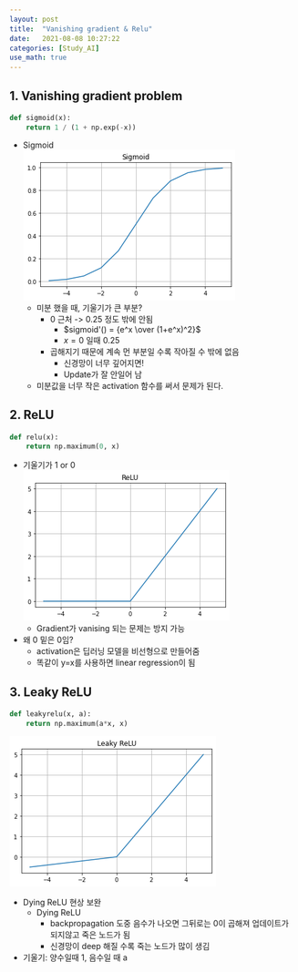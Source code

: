 ```yaml
---
layout: post
title:  "Vanishing gradient & Relu"
date:   2021-08-08 10:27:22
categories: [Study_AI]
use_math: true
---
```


## 1. Vanishing gradient problem
```python
def sigmoid(x):
    return 1 / (1 + np.exp(-x))
```
* Sigmoid  
  ![](/assets/image/relu_1.png)
  * 미분 했을 때, 기울기가 큰 부분?
    * 0 근처 -> 0.25 정도 밖에 안됨
      * $sigmoid'() = {e^x \over (1+e^x)^2}$ 
      * $x=0$ 일때 0.25
    * 곱해지기 때문에 계속 먼 부분일 수록 작아질 수 밖에 없음
      * 신경망이 너무 깊어지면!
      * Update가 잘 안일어 남
  * 미분값을 너무 작은 activation 함수를 써서 문제가 된다.

## 2. ReLU
```python
def relu(x):
    return np.maximum(0, x)
```
* 기울기가 1 or 0  
![ReLU](/assets/image/relu_2.png)
  * Gradient가 vanising 되는 문제는 방지 가능
* 왜 0 밑은 0임?
  * activation은 딥러닝 모델을 비선형으로 만들어줌
  * 똑같이 y=x를 사용하면 linear regression이 됨  

## 3. Leaky ReLU

```python
def leakyrelu(x, a):
    return np.maximum(a*x, x)
```
![](/assets/image/relu_3.png)

* Dying ReLU 현상 보완
  * Dying ReLU
    * backpropagation 도중 음수가 나오면 그뒤로는 0이 곱해져 업데이트가 되지않고 죽은 노드가 됨
    * 신경망이 deep 해질 수록 죽는 노드가 많이 생김
* 기울기: 양수일때 1, 음수일 때 a
